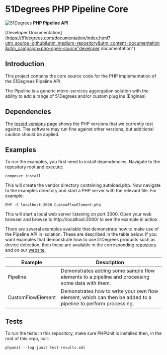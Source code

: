 # 51Degrees PHP Pipeline Core

![51Degrees](https://51degrees.com/DesktopModules/FiftyOne/Distributor/Logo.ashx?utm_source=github&utm_medium=repository&utm_content=readme_main&utm_campaign=php-open-source "Data rewards the curious") **PHP Pipeline API**

[Developer Documentation](https://51degrees.com/documentation/index.html?utm_source=github&utm_medium=repository&utm_content=documentation&utm_campaign=php-open-source"developer documentation")

## Introduction
This project contains the core source code for the PHP implementation of the 51Degrees Pipeline API.

The Pipeline is a generic micro-services aggregation solution with the ability to add a range of 
51Degrees and/or custom plug ins (Engines) 

## Dependencies

The [tested versions](https://51degrees.com/documentation/_info__tested_versions.html) page shows 
the PHP versions that we currently test against. The software may run fine against other versions, 
but additional caution should be applied.

## Examples

To run the examples, you first need to install dependencies. Navigate to the repository root and execute:

```
composer install
```

This will create the vendor directory containing autoload.php. Now navigate to the examples 
directory and start a PHP server with the relevant file. For example:

```
PHP -S localhost:3000 CustomFlowElement.php
```

This will start a local web server listening on port 3000. Open your web browser and browse to http://localhost:3000/ to see the example in action.

There are several examples available that demonstrate how to make use of the Pipeline API in 
isolation. These are described in the table below.
If you want examples that demonstrate how to use 51Degrees products such as device detection, 
then these are available in the corresponding [repository](https://github.com/51Degrees/device-detection-php) 
and on our [website](http://51degrees.com/documentation/_examples__device_detection__index.html).

| Example                                | Description |
|----------------------------------------|-------------|
| Pipeline                               | Demonstrates adding some sample flow elements to a pipeline and processing some data with them. |
| CustomFlowElement                      | Demonstrates how to write your own flow element, which can then be added to a pipeline to perform processing. |

## Tests
To run the tests in this repository, make sure PHPUnit is installed then, in the root of this repo, call:
```
phpunit --log-junit test-results.xml
```
